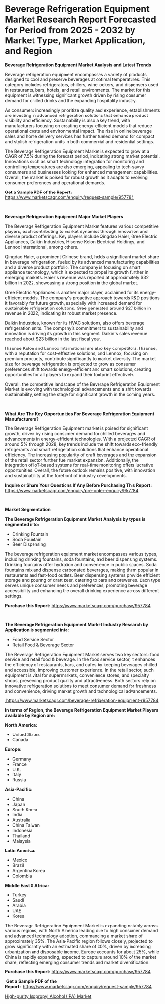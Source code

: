 <p><h1>Beverage Refrigeration Equipment Market Research Report Forecasted for Period from 2025 -  2032 by Market Type, Market Application, and Region</h1></p><p><strong>Beverage Refrigeration Equipment Market Analysis and Latest Trends</strong></p>
<p><p>Beverage refrigeration equipment encompasses a variety of products designed to cool and preserve beverages at optimal temperatures. This category includes refrigerators, chillers, wine lockers, and dispensers used in restaurants, bars, hotels, and retail environments. The market for this equipment is witnessing significant growth driven by rising consumer demand for chilled drinks and the expanding hospitality industry. </p><p>As consumers increasingly prioritize quality and experience, establishments are investing in advanced refrigeration solutions that enhance product visibility and efficiency. Sustainability is also a key trend, with manufacturers focusing on creating energy-efficient models that reduce operational costs and environmental impact. The rise in online beverage sales and home delivery services has further fueled demand for compact and stylish refrigeration units in both commercial and residential settings.</p><p>The Beverage Refrigeration Equipment Market is expected to grow at a CAGR of 7.5% during the forecast period, indicating strong market potential. Innovations such as smart technology integration for monitoring and controlling temperatures are also emerging, appealing to tech-savvy consumers and businesses looking for enhanced management capabilities. Overall, the market is poised for robust growth as it adapts to evolving consumer preferences and operational demands.</p></p>
<p><strong>Get a Sample PDF of the Report:&nbsp;</strong> <a href="https://www.marketscagr.com/enquiry/request-sample/957784?utm_campaign=2304&utm_medium=2&utm_source=Github&utm_content=ia&utm_term=21032025&utm_id=beverage-refrigeration-equipment">https://www.marketscagr.com/enquiry/request-sample/957784</a></p>
<p>&nbsp;</p>
<p><strong>Beverage Refrigeration Equipment Major Market Players</strong></p>
<p><p>The Beverage Refrigeration Equipment Market features various competitive players, each contributing to market dynamics through innovation and diverse product offerings. Key players include Qingdao Haier, Gree Electric Appliances, Daikin Industries, Hisense Kelon Electrical Holdings, and Lennox International, among others.</p><p>Qingdao Haier, a prominent Chinese brand, holds a significant market share in beverage refrigeration, fueled by its advanced manufacturing capabilities and a diverse product portfolio. The company is focusing on smart appliance technology, which is expected to propel its growth further in emerging markets. Haier's revenue was reported at approximately $32 billion in 2022, showcasing a strong position in the global market.</p><p>Gree Electric Appliances is another major player, acclaimed for its energy-efficient models. The company's proactive approach towards R&D positions it favorably for future growth, especially with increased demand for sustainable refrigeration solutions. Gree generated around $27 billion in revenue in 2022, indicating its robust market presence.</p><p>Daikin Industries, known for its HVAC solutions, also offers beverage refrigeration units. The company’s commitment to sustainability and innovation is driving its growth in this segment. Daikin's sales revenue reached about $23 billion in the last fiscal year.</p><p>Hisense Kelon and Lennox International are also key competitors. Hisense, with a reputation for cost-effective solutions, and Lennox, focusing on premium products, contribute significantly to market diversity. The market size for beverage refrigeration is projected to grow as consumer preferences shift towards energy-efficient and smart solutions, creating opportunities for all players to expand their footprint effectively. </p><p>Overall, the competitive landscape of the Beverage Refrigeration Equipment Market is evolving with technological advancements and a shift towards sustainability, setting the stage for significant growth in the coming years.</p></p>
<p>&nbsp;</p>
<p><strong>What Are The Key Opportunities For Beverage Refrigeration Equipment Manufacturers?</strong></p>
<p><p>The Beverage Refrigeration Equipment market is poised for significant growth, driven by rising consumer demand for chilled beverages and advancements in energy-efficient technologies. With a projected CAGR of around 5% through 2028, key trends include the shift towards eco-friendly refrigerants and smart refrigeration solutions that enhance operational efficiency. The increasing popularity of craft beverages and the expansion of the retail sector further fuel market expansion. Additionally, the integration of IoT-based systems for real-time monitoring offers lucrative opportunities. Overall, the future outlook remains positive, with innovation and sustainability at the forefront of industry developments.</p></p>
<p><strong>Inquire or Share Your Questions If Any Before Purchasing This Report:</strong> <a href="https://www.marketscagr.com/enquiry/pre-order-enquiry/957784?utm_campaign=2304&utm_medium=2&utm_source=Github&utm_content=ia&utm_term=21032025&utm_id=beverage-refrigeration-equipment">https://www.marketscagr.com/enquiry/pre-order-enquiry/957784</a></p>
<p>&nbsp;</p>
<p><strong>Market Segmentation</strong></p>
<p><strong>The Beverage Refrigeration Equipment Market Analysis by types is segmented into:</strong></p>
<p><ul><li>Drinking Fountain</li><li>Soda Fountain</li><li>Beer Dispensing</li></ul></p>
<p><p>The beverage refrigeration equipment market encompasses various types, including drinking fountains, soda fountains, and beer dispensing systems. Drinking fountains offer hydration and convenience in public spaces. Soda fountains mix and dispense carbonated beverages, making them popular in restaurants and fast-food outlets. Beer dispensing systems provide efficient storage and pouring of draft beer, catering to bars and breweries. Each type serves unique consumer needs and preferences, promoting beverage accessibility and enhancing the overall drinking experience across different settings.</p></p>
<p><strong>Purchase this Report:&nbsp;</strong><a href="https://www.marketscagr.com/purchase/957784?utm_campaign=2304&utm_medium=2&utm_source=Github&utm_content=ia&utm_term=21032025&utm_id=beverage-refrigeration-equipment">https://www.marketscagr.com/purchase/957784</a></p>
<p>&nbsp;</p>
<p><strong>The Beverage Refrigeration Equipment Market Industry Research by Application is segmented into:</strong></p>
<p><ul><li>Food Service Sector</li><li>Retail Food & Beverage Sector</li></ul></p>
<p><p>The Beverage Refrigeration Equipment Market serves two key sectors: food service and retail food & beverage. In the food service sector, it enhances the efficiency of restaurants, bars, and cafes by keeping beverages chilled and accessible, improving customer experience. In the retail sector, such equipment is vital for supermarkets, convenience stores, and specialty shops, preserving product quality and attractiveness. Both sectors rely on innovative refrigeration solutions to meet consumer demand for freshness and convenience, driving market growth and technological advancements.</p></p>
<p><a href="https://www.marketscagr.com/beverage-refrigeration-equipment-r957784?utm_campaign=2304&utm_medium=2&utm_source=Github&utm_content=ia&utm_term=21032025&utm_id=beverage-refrigeration-equipment">&nbsp;https://www.marketscagr.com/beverage-refrigeration-equipment-r957784</a></p>
<p><strong>In terms of Region, the Beverage Refrigeration Equipment Market Players available by Region are:</strong></p>
<p>
    <p> <strong> North America: </strong>
        <ul>
            <li>United States</li>
            <li>Canada</li>
        </ul>
        </p> 
    <p> <strong> Europe: </strong>
        <ul>
            <li>Germany</li>
            <li>France</li>
            <li>U.K.</li>
            <li>Italy</li>
            <li>Russia</li>
        </ul>
        </p> 
    <p> <strong> Asia-Pacific: </strong>
        <ul>
            <li>China</li>
            <li>Japan</li>
            <li>South Korea</li>
            <li>India</li>
            <li>Australia</li>
            <li>China Taiwan</li>
            <li>Indonesia</li>
            <li>Thailand</li>
            <li>Malaysia</li>
        </ul>
        </p> 
    <p> <strong> Latin America: </strong>
        <ul>
            <li>Mexico</li>
            <li>Brazil</li>
            <li>Argentina Korea</li>
            <li>Colombia</li>
        </ul>
        </p> 
    <p> <strong> Middle East & Africa: </strong>
        <ul>
            <li>Turkey</li>
            <li>Saudi</li>
            <li>Arabia</li>
            <li>UAE</li>
            <li>Korea</li>
        </ul>
    </p>
    </p>
<p><p>The Beverage Refrigeration Equipment Market is expanding notably across various regions, with North America leading due to high consumer demand and advanced technology adoption, commanding a market share of approximately 35%. The Asia-Pacific region follows closely, projected to grow significantly with an estimated share of 30%, driven by increasing urbanization and disposable income. Europe accounts for about 25%, while China is rapidly expanding, expected to capture around 10% of the market share, reflecting emerging consumer trends and market diversification.</p></p>
<p><strong>Purchase this Report: </strong><a href="https://www.marketscagr.com/purchase/957784?utm_campaign=2304&utm_medium=2&utm_source=Github&utm_content=ia&utm_term=21032025&utm_id=beverage-refrigeration-equipment">https://www.marketscagr.com/purchase/957784</a></p>
<p>&nbsp;<strong>Get a Sample PDF of the Report:&nbsp;&nbsp;</strong><a href="https://www.marketscagr.com/enquiry/request-sample/957784?utm_campaign=2304&utm_medium=2&utm_source=Github&utm_content=ia&utm_term=21032025&utm_id=beverage-refrigeration-equipment">https://www.marketscagr.com/enquiry/request-sample/957784</a></p>
<p><strong></strong></p>
<p><p><a href="https://github.com/aarenlazosw3/Market-Research-Report-List-1/blob/main/high-purity-isopropyl-alcohol-ipa-market.md?utm_campaign=2304&utm_medium=2&utm_source=Github&utm_content=ia&utm_term=21032025&utm_id=beverage-refrigeration-equipment">High-purity Isopropyl Alcohol (IPA) Market</a></p></p>